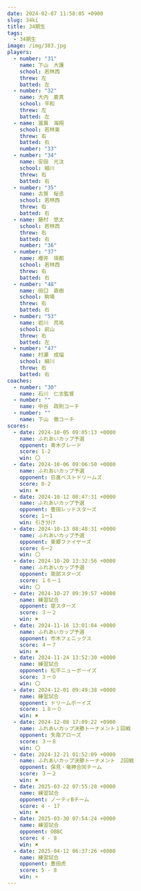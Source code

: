 ```yaml
---
date: 2024-02-07 11:58:05 +0900
slug: 34ki
title: 34期生
tags:
  - 34期生
image: /img/383.jpg
players:
  - number: "31"
    name: 下山　大護
    school: 若林西
    threw: 左
    batted: 左
  - number: "32"
    name: 大内　蒼真
    school: 平和
    threw: 左
    batted: 左
  - name: 冨異　海翔
    school: 若林東
    threw: 右
    batted: 右
    number: "33"
  - number: "34"
    name: 安田　光汰
    school: 細川
    threw: 右
    batted: 右
  - number: "35"
    name: 古賀　桜丞
    school: 若林西
    threw: 右
    batted: 右
  - name: 藤村　悠太
    school: 若林西
    threw: 右
    batted: 右
    number: "36"
  - number: "37"
    name: 櫻井　瑛都
    school: 若林西
    threw: 右
    batted: 右
  - number: "48"
    name: 田口　直樹
    school: 駒場
    threw: 右
    batted: 右
  - number: "53"
    name: 岩川　亮祐
    school: 前山
    threw: 右
    batted: 左
  - number: "47"
    name: 村瀬　成瑠
    school: 細川
    threw: 右
    batted: 右
coaches:
  - number: "30"
    name: 石川　仁志監督
  - number: ""
    name: 中谷　政則コーチ
  - number: ""
    name: 下山　徹コーチ
scores:
  - date: 2024-10-05 09:05:13 +0000
    name: ふれあいカップ予選
    opponent: 青木グレード
    score: 1-2
    win: 〇
  - date: 2024-10-06 09:06:50 +0000
    name: ふれあいカップ予選
    opponent: 日進ベストドリームズ
    score: 0-2
    win: ✖
  - date: 2024-10-12 08:47:31 +0000
    name: ふれあいカップ予選
    opponent: 豊田レッドスターズ
    score: 1ー1
    win: 引き分け
  - date: 2024-10-13 08:48:31 +0000
    name: ふれあいカップ予選
    opponent: 東郷ファイヤーズ
    score: 6ー2
    win: 〇
  - date: 2024-10-20 13:32:56 +0000
    name: ふれあいカップ予選
    opponent: 南部スターズ
    score: １６ー１
    win: 〇
  - date: 2024-10-27 09:39:57 +0000
    name: 練習試合
    opponent: 堤スターズ
    score: ３ー２
    win: ✖
  - date: 2024-11-16 13:01:04 +0000
    name: ふれあいカップ予選
    opponent: 市木フェニックス
    score: ４ー７
    win: ✖
  - date: 2024-11-24 13:52:30 +0000
    name: 練習試合
    opponent: 松平ニューボーイズ
    score: ３ー０
    win: 〇
  - date: 2024-12-01 09:49:38 +0000
    name: 練習試合
    opponent: ドリームボーイズ
    score: １８ー０
    win: ✖
  - date: 2024-12-08 17:09:22 +0900
    name: ふれあいカップ決勝トーナメント１回戦
    opponent: 矢南アローズ
    score: ３ー８
    win: 〇
  - date: 2024-12-21 01:52:09 +0000
    name: ふれあいカップ決勝トーナメント　2回戦
    opponent: 保見・竜神合同チーム
    score: ３ー２
    win: ✖
  - date: 2025-03-22 07:55:28 +0000
    name: 練習試合
    opponent: ノーティBチーム
    score: 4 - 17
    win: ✖
  - date: 2025-03-30 07:54:24 +0000
    name: 練習試合
    opponent: OBBC
    score: 4 - 8
    win: ✖
  - date: 2025-04-12 06:37:26 +0000
    name: 練習試合
    opponent: 豊田虎
    score: 5 - 8
    win: ×
---
```

